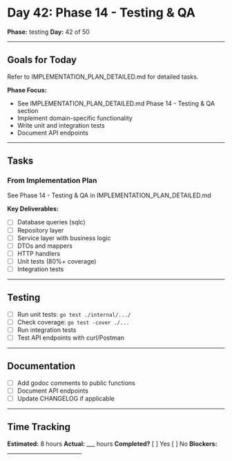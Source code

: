 # Day 42: Phase 14 - Testing & QA

**Phase:** testing
**Day:** 42 of 50

---

## Goals for Today

Refer to IMPLEMENTATION_PLAN_DETAILED.md for detailed tasks.

**Phase Focus:**
- See IMPLEMENTATION_PLAN_DETAILED.md Phase 14 - Testing & QA section
- Implement domain-specific functionality
- Write unit and integration tests
- Document API endpoints

---

## Tasks

### From Implementation Plan
See Phase 14 - Testing & QA in IMPLEMENTATION_PLAN_DETAILED.md

**Key Deliverables:**
- [ ] Database queries (sqlc)
- [ ] Repository layer
- [ ] Service layer with business logic
- [ ] DTOs and mappers
- [ ] HTTP handlers
- [ ] Unit tests (80%+ coverage)
- [ ] Integration tests

---

## Testing
- [ ] Run unit tests: `go test ./internal/.../`
- [ ] Check coverage: `go test -cover ./...`
- [ ] Run integration tests
- [ ] Test API endpoints with curl/Postman

---

## Documentation
- [ ] Add godoc comments to public functions
- [ ] Document API endpoints
- [ ] Update CHANGELOG if applicable

---

## Time Tracking
**Estimated:** 8 hours
**Actual:** ___ hours
**Completed?** [ ] Yes [ ] No
**Blockers:** ___________________________
